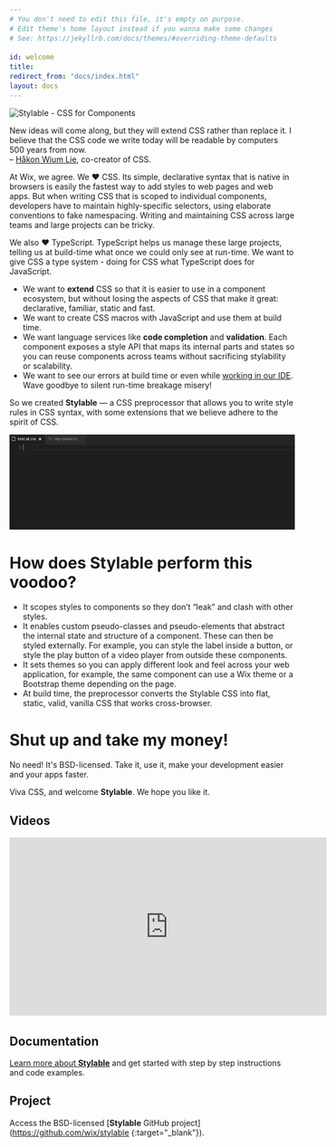 ```yaml
---
# You don't need to edit this file, it's empty on purpose.
# Edit theme's home layout instead if you wanna make some changes
# See: https://jekyllrb.com/docs/themes/#overriding-theme-defaults

id: welcome
title:
redirect_from: "docs/index.html"
layout: docs
---
```


<img class="home-logo" src="{{ site.baseurl }}/images/96-logo-vertical.svg" alt="Stylable - CSS for Components" />

<p class="quote">New ideas will come along, but they will extend CSS rather than replace it. I believe that the CSS code we write today will be readable by computers 500 years from now.<br>
– <a href="https://dev.opera.com/articles/css-twenty-years-hakon/">Håkon Wium Lie</a>, co-creator of CSS.
</p>




At Wix, we agree. We &hearts; CSS. Its simple, declarative syntax that is native in browsers is easily the fastest way to add styles to web pages and web apps. But when writing CSS that is scoped to individual components, developers have to maintain highly-specific selectors, using elaborate conventions to fake namespacing. Writing and maintaining CSS across large teams and large projects can be tricky.

We also &hearts; TypeScript. TypeScript helps us manage these large projects, telling us at build-time what once we could only see at run-time. We want to give CSS a type system - doing for CSS what TypeScript does for JavaScript.

* We want to **extend** CSS so that it is easier to use in a component ecosystem, but without losing the aspects of CSS that make it great: declarative, familiar, static and fast. 
* We want to create CSS macros with JavaScript and use them at build time.
* We want language services like **code completion** and **validation**. Each component exposes a style API that maps its internal parts and states so you can reuse components across teams without sacrificing stylability or scalability.
* We want to see our errors at build time or even while [working in our IDE](https://marketplace.visualstudio.com/search?term=stylable-intelligence&target=VSCode&category=All%20categories&sortBy=Relevance). Wave goodbye to silent run-time breakage misery!

So we created **Stylable** — a CSS preprocessor that allows you to write style rules in CSS syntax, with some extensions that we believe adhere to the spirit of CSS.

![Stylable Intelligence](./images/intelligence.gif)

# How does Stylable perform this voodoo?

* It scopes styles to components so they don’t “leak” and clash with other styles.
* It enables custom pseudo-classes and pseudo-elements that abstract the internal state and structure of a component. These can then be styled externally. For example, you can style the label inside a button, or style the play button of a video player from outside these components.
* It sets themes so you can apply different look and feel across your web application, for example, the same component can use a Wix theme or a Bootstrap theme depending on the page.
* At build time, the preprocessor converts the Stylable CSS into flat, static, valid, vanilla CSS that works cross-browser.


# Shut up and take my money!

No need! It's BSD-licensed. Take it, use it, make your development easier and your apps faster.

Viva CSS, and welcome **Stylable**. We hope you like it. 

## Videos
<iframe width="560" height="315" src="https://www.youtube-nocookie.com/embed/Cx-JyJ9eXks?rel=0" frameborder="0" allowfullscreen></iframe>

## Documentation

[Learn more about **Stylable**](./docs/get-started.md) and get started with step by step instructions and code examples.

## Project

Access the BSD-licensed [**Stylable** GitHub project](https://github.com/wix/stylable {:target="_blank"}).
